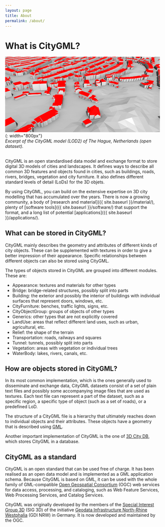```yaml
---
layout: page
title: About
permalink: /about/
---
```


# What is CityGML?

![](Den-Haag-3D.png){: width="800px"}
<br>*Excerpt of the CityGML model (LOD2) of The Hague, Netherlands (open dataset).*<br/><br/>

CityGML is an open standardised data model and exchange format to store digital 3D models of cities and landscapes.
It defines ways to describe all common 3D features and objects found in cities, such as buildings, roads, rivers, bridges, vegetation and city furniture.
It also defines different standard levels of detail (LoDs) for the 3D objets.

By using CityGML, you can build on the extensive expertise on 3D city modelling that has accumulated over the years. There is now a growing community, a body of [research and material]({{ site.baseurl }}/material/), plenty of [software tools]({{ site.baseurl }}/software/) that support the format, and a long list of potential [applications]({{ site.baseurl }}/applications/).

## What can be stored in CityGML?

CityGML mainly describes the geometry and attributes of different kinds of city objects. These can be supplemented with textures in order to give a better impression of their appearance. Specific relationships between different objects can also be stored using CityGML.

<!-- <div class="row">
  <div class="col-sm-6 hidden-xs nopadding"><img class="img-responsive" src="{{ "/img/leiden2.png" | prepend: site.baseurl }}"></div>
  <div class="col-sm-6 hidden-xs nopadding"><img class="img-responsive" src="{{ "/img/CityGML-LODs.png" | prepend: site.baseurl }}"></div>
</div>
 -->

The types of objects stored in CityGML are grouped into different modules. These are:

* Appearance: textures and materials for other types
* Bridge: bridge-related structures, possibly split into parts
* Building: the exterior and possibly the interior of buildings with individual surfaces that represent doors, windows, etc.
* CityFurniture: benches, traffic lights, signs, etc.
* CityObjectGroup: groups of objects of other types
* Generics: other types that are not explicitly covered
* LandUse: areas that reflect different land uses, such as urban, agricultural, etc.
* Relief: the shape of the terrain
* Transportation: roads, railways and squares
* Tunnel: tunnels, possibly split into parts
* Vegetation: areas with vegetation or individual trees
* WaterBody: lakes, rivers, canals, etc.

## How are objects stored in CityGML?

In its most common implementation, which is the ones generally used to disseminate and exchange data, CityGML datasets consist of a set of plain text files and possibly some accompanying image files that are used as textures. Each text file can represent a part of the dataset, such as a specific region, a specific type of object (such as a set of roads), or a predefined LoD.

The structure of a CityGML file is a hierarchy that ultimately reaches down to individual objects and their attributes. These objects have a geometry that is described using [GML](https://en.wikipedia.org/wiki/Geography_Markup_Language).

Another important implementation of CityGML is the one of [3D City DB](http://www.3dcitydb.org), which stores CityGML in a database.

## CityGML as a standard

CityGML is an open standard that can be used free of charge.
It has been realised as an open data model and is implemented as a GML application schema. 
Because CityGML is based on GML, it can be used with the whole family of GML-compatible [Open Geospatial Consortium](http://www.opengeospatial.org) (OGC) web services for data access, processing, and cataloging, such as Web Feature Services, Web Processing Services, and Catalog Services. 

CityGML was originally developed by the members of the [Special Interest Group 3D](http://www.ikg.uni-bonn.de/sig3d) (SIG 3D) of the initiative [Geodata Infrastructure North-Rhine Westphalia](http://www.gdi-nrw.org/) (GDI NRW) in Germany. 
It is now developed and maintained by the OGC.